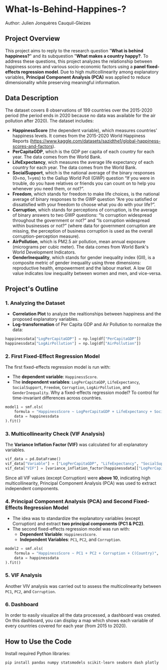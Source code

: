 # What-Is-Behind-Happines-?
Author: Julien Jonquères Cauquil-Gleizes

## Project Overview
This project aims to reply to the research question "**What is behind happiness?**" and its subquestion "**What makes a country happy?**. To address these questions, this project analyzes the relationship between happiness scores and various socio-economic factors using a **panel fixed-effects regression model**. Due to high multicollinearity among explanatory variables, **Principal Component Analysis (PCA)** was applied to reduce dimensionality while preserving meaningful information.

## Data Description
The dataset covers 8 observations of 199 countries over the 2015-2020 period (the period ends in 2020 because no data was available for the air pollution after 2020).
The dataset includes:
- **HappinessScore** (the dependent variable), which measures countries' happiness levels. It comes from the 2015-2020 World Happiness Reports (<https://www.kaggle.com/datasets/sazidthe1/global-happiness-scores-and-factors>).
- **PerCapitaGDP**, which is the GDP per capita of each country for each year. The data comes from the World Bank.
- **LifeExpectancy**, wich measures the average life expectancy of each country for each year. The data comes from the World Bank.
- **SocialSupport**, which is the national average of the binary responses (0=no, 1=yes) to the Gallup World Poll (GWP) question “If you were in trouble, do you have relatives or friends you can count on to help you whenever you need them, or not?”.
- **Freedom**, which stands for freedom to make life choices, is the national average of binary responses to the GWP question “Are you satisfied or dissatisfied with your freedom to choose what you do with your life?”.
- **Corruption**, which stands for perceptions of corruption, is the average of binary answers to two GWP questions: “Is corruption widespread throughout the government or not?” and “Is corruption widespread within businesses or not?” (where data for government corruption are missing, the perception of business corruption is used as the overall corruption-perception measure).
- **AirPollution**, which is PM2.5 air pollution, mean annual exposure (micrograms per cubic meter). The data comes from World Bank's World Development Indicators.
- **GenderInequality**, which stands for gender inequality index (GII), is a composite metric of gender inequality using three dimensions: reproductive health, empowerment and the labour market. A low GII value indicates low inequality between women and men, and vice-versa.


## Project's Outline
### 1. **Analyzing the Dataset**
- **Correlation Plot** to analyze the realtionships between happiness and the proposed explanatory variables.
- **Log-transformation** of Per Capita GDP and Air Pollution to normalize the data:
```python
happinessdata["LogPerCapitaGDP"] = np.log(df["PerCapitaGDP"])
happinessdata["LogAirPollution"] = np.log(df["AirPollution"])
```

### 2. **First Fixed-Effect Regression Model**
The first fixed-effects regression model is run with:
- The **dependent variable**: `HappinessScore`.
- The **independent variables**: `LogPerCapitaGDP`, `LifeExpectancy`, `SocialSupport`, `Freedom`, `Corruption`, `LogAirPollution`, and `GenderInequality`.
Why a fixed-effects regression model? To control for time-invariant differences across countries.
```python
model1 = smf.ols(
    formula = "HappinessScore ~ LogPerCapitaGDP + LifeExpectancy + SocialSupport + Freedom + Corruption + LogAirPollution + GenderInequality + C(Country)",
    data = happinessdata
).fit()
```

### 3. **Multicollinearity Check (VIF Analysis)**
The **Variance Inflation Factor (VIF)** was calculated for all explanatory variables.
```python
vif_data = pd.DataFrame()
vif_data["Variable"] = ["LogPerCapitaGDP", "LifeExpectancy", "SocialSupport", "Freedom", "Corruption", "LogAirPollution", "GenderInequality"]
vif_data["VIF"] = [variance_inflation_factor(happinessdata[["LogPerCapitaGDP", "LifeExpectancy", "SocialSupport", "Freedom", "Corruption", "LogAirPollution", "GenderInequality"]].values, i) for i in range(len(["LogPerCapitaGDP", "LifeExpectancy", "SocialSupport", "Freedom", "Corruption", "LogAirPollution", "GenderInequality"]))]
```
Since all VIF values (except Corruption) were **above 10**, indicating high multicollinearity, Principal Component Analysis (PCA) was used to extract independent components.

### 4. **Principal Component Analysis (PCA) and Second Fixed-Effects Regression Model**
- The idea was to standardize the explanatory variables (except Corruption) and extract **two principal components (PC1 & PC2)**.
- The second fixed-effects regression model was run with:
  - **Dependent Variable**: `HappinessScore`.
  - **Independent Variables**: `PC1`, `PC2`, and `Corruption`.
```python
model2 = smf.ols(
    formula = "HappinessScore ~ PC1 + PC2 + Corruption + C(Country)",
    data = happinessdata
).fit()
```

### 5. **VIF Analysis**
Another VIV analysis was carried out to assess the multicolinearity between `PC1`, `PC2`, and `Corruption`.

### 6. **Dashboard**
In order to easily visualize all the data processed, a dashboard was created. On this dashboard, you can display a map which shows each variable of every countries covered for each year (from 2015 to 2020).

## How to Use the Code
Install required Python libraries:
```bash
pip install pandas numpy statsmodels scikit-learn seaborn dash plotly
```
